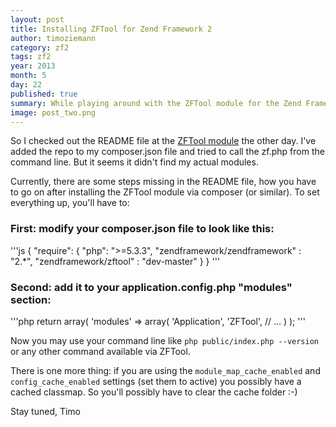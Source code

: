 ```yaml
---
layout: post
title: Installing ZFTool for Zend Framework 2
author: timoziemann
category: zf2
tags: zf2
year: 2013
month: 5
day: 22
published: true
summary: While playing around with the ZFTool module for the Zend Framework 2, I noticed some issues with the CLI setup.
image: post_two.png
---
```


So I checked out the README file at
the [ZFTool module](https://github.com/zendframework/ZFTool/blob/master/README.md)
the other day. I've added the repo to my composer.json file and tried to call
the zf.php from the command line. But it seems it didn't find my actual modules.

Currently, there are some steps missing in the README file, how you have to go
on after installing the ZFTool module via composer (or similar). To set everything
up, you'll have to:

### First: modify your composer.json file to look like this:
'''js
{
    "require": {
        "php": ">=5.3.3",
        "zendframework/zendframework"   : "2.*",
        "zendframework/zftool"          : "dev-master"
    }
}
'''

### Second: add it to your application.config.php "modules" section:
'''php
return array(
    'modules' => array(
        'Application',
        'ZFTool',
        // ...
    )
);
'''

Now you may use your command line like `php public/index.php --version` or any
other command available via ZFTool.

There is one more thing: if you are using the `module_map_cache_enabled` and
`config_cache_enabled` settings (set them to active) you possibly have a cached
classmap. So you'll possibly have to clear the cache folder :-)

Stay tuned,
Timo
